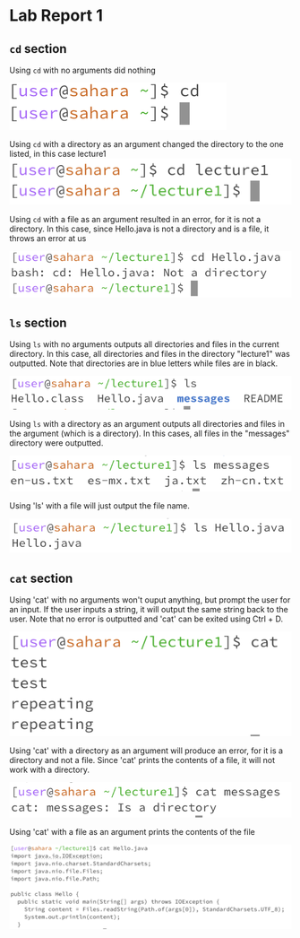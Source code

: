 # Lab Report 1

## `cd` section

Using `cd` with no arguments did nothing

![Image](ss1.png)

Using `cd` with a directory as an argument changed the directory to the one listed, in this case lecture1
![Image](ss2.png)

Using `cd` with a file as an argument resulted in an error, for it is not a directory. In this case, since Hello.java is not a directory and is a file, it throws an error at us

![Image](ss3.png)

## `ls` section

Using `ls` with no arguments outputs all directories and files in the current directory. In this case, all directories and files in the directory "lecture1" was outputted. Note that directories are in blue letters while files are in black.

![Image](ss4.png)

Using `ls` with a directory as an argument outputs all directories and files in the argument (which is a directory). In this cases, all files in the "messages" directory were outputted.

![Image](ss5.png)

Using 'ls' with a file will just output the file name.

![Image](ss6.png)

## `cat` section

Using 'cat' with no arguments won't ouput anything, but prompt the user for an input. If the user inputs a string, it will output the same string back to the user. Note that no error is outputted and 'cat' can be exited using Ctrl + D.

![Image](ss7.png)

Using 'cat' with a directory as an argument will produce an error, for it is a directory and not a file. Since 'cat' prints the contents of a file, it will not work with a directory.

![Image](ss8.png)

Using 'cat' with a file as an argument prints the contents of the file

![Image](ss9.png)

